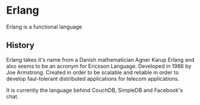 # Erlang

Erlang is a functional language

## History

Erlang takes it's name from a Danish mathematician Agner Karup Erlang and also seems to be an acronym for Ericsson Language. Developed in 1986 by Joe Armstrong. Created in order to be scalable and reliable in order to develop faul-tolerant distributed applications for telecom applications.

It is currently the language behind CouchDB, SimpleDB and Facebook's chat.

 
